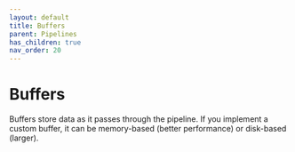 ```yaml
---
layout: default
title: Buffers
parent: Pipelines
has_children: true
nav_order: 20
---
```


# Buffers

Buffers store data as it passes through the pipeline. If you implement a custom buffer, it can be memory-based (better performance) or disk-based (larger).